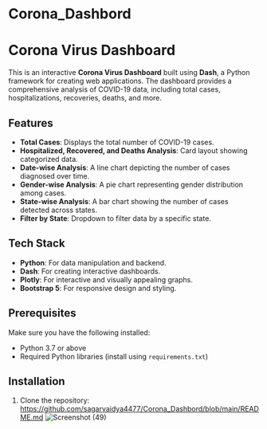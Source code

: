 # Corona_Dashbord
# Corona Virus Dashboard

This is an interactive **Corona Virus Dashboard** built using **Dash**, a Python framework for creating web applications. The dashboard provides a comprehensive analysis of COVID-19 data, including total cases, hospitalizations, recoveries, deaths, and more.

## Features

- **Total Cases**: Displays the total number of COVID-19 cases.
- **Hospitalized, Recovered, and Deaths Analysis**: Card layout showing categorized data.
- **Date-wise Analysis**: A line chart depicting the number of cases diagnosed over time.
- **Gender-wise Analysis**: A pie chart representing gender distribution among cases.
- **State-wise Analysis**: A bar chart showing the number of cases detected across states.
- **Filter by State**: Dropdown to filter data by a specific state.

## Tech Stack

- **Python**: For data manipulation and backend.
- **Dash**: For creating interactive dashboards.
- **Plotly**: For interactive and visually appealing graphs.
- **Bootstrap 5**: For responsive design and styling.

## Prerequisites

Make sure you have the following installed:
- Python 3.7 or above
- Required Python libraries (install using `requirements.txt`)

## Installation

1. Clone the repository:  https://github.com/sagarvaidya4477/Corona_Dashbord/blob/main/README.md
   ![Screenshot (49)](https://github.com/user-attachments/assets/107f33ab-b9d0-4e04-a55b-4654aab9dc4d)

